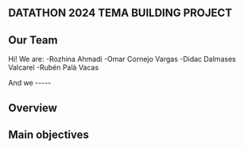 ## DATATHON 2024 TEMA BUILDING PROJECT

## Our Team

Hi! We are:
-Rozhina Ahmadi 
-Omar Cornejo Vargas
-Didac Dalmases Valcarel
-Rubén Palà Vacas

And we -----

## Overview 

## Main objectives
